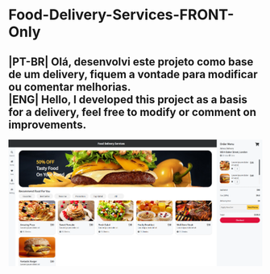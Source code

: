 # Food-Delivery-Services-FRONT-Only

<h2>|PT-BR| Olá, desenvolvi este projeto como base de um delivery, fiquem a vontade para modificar ou comentar melhorias.<br>
|ENG| Hello, I developed this project as a basis for a delivery, feel free to modify or comment on improvements.</h2>
<img src="https://github.com/leonardolauriquer/Food-Delivery-Services-FRONT-Only/blob/main/imgGIT/1.png?raw=true">
